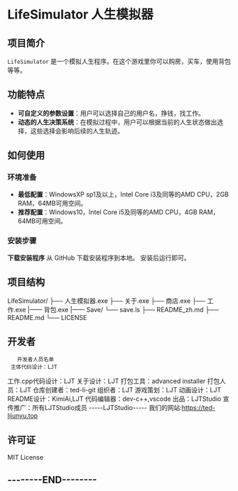 # LifeSimulator 人生模拟器

## 项目简介
`LifeSimulator` 是一个模拟人生程序。在这个游戏里你可以购房，买车，使用背包等等。

## 功能特点
- **可自定义的参数设置**：用户可以选择自己的用户名，挣钱，找工作。
- **动态的人生决策系统**：在模拟过程中，用户可以根据当前的人生状态做出选择，这些选择会影响后续的人生轨迹。

## 如何使用

### 环境准备
- **最低配置**：WindowsXP sp1及以上，Intel Core i3及同等的AMD CPU，2GB RAM，64MB可用空间。
- **推荐配置**：Windows10，Intel Core i5及同等的AMD CPU，4GB RAM，64MB可用空间。

### 安装步骤
**下载安装程序** 
   从 GitHub 下载安装程序到本地。
   安装后运行即可。

## 项目结构
LifeSimulator/
├── 人生模拟器.exe
├── 关于.exe
├── 商店.exe
├── 工作.exe
|—— 背包.exe
|—— Save/
    └── save.ls
├── README_zh.md
├── README.md
└── LICENSE

## 开发者
       开发者人员名单
     主体代码设计：LJT
   工作.cpp代码设计：LJT
       关于设计：LJT
 打包工具：advanced installer
       打包人员：LJT
   仓库创建者：ted-li-git
        组织者：LJT
      游戏策划：LJT
      动画设计：LJT
   README设计：KimiAi,LJT
   代码编辑器：dev-c++,vscode
       出品：LJTStudio
  宣传推广：所有LJTStudio成员
     -----LJTStudio-----
我们的网站:https://ted-lijunyu.top

## 许可证
MIT License

## --------END--------
